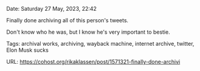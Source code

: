 Date: Saturday 27 May, 2023, 22:42

Finally done archiving all of this person's tweets.

Don't know who he was, but I know he's very important to bestie.

Tags: archival works, archiving, wayback machine, internet archive, twitter, Elon Musk sucks

URL: https://cohost.org/rikaklassen/post/1571321-finally-done-archivi
